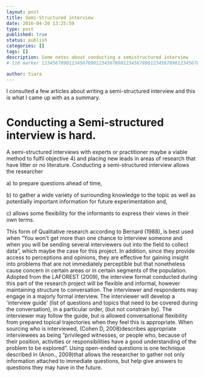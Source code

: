 ```yaml
---
layout: post
title: Semi-Structured interview 
date: 2016-04-20 13:25:59
type: post
published: true
status: publish
categories: []
tags: []
description: Some notes about conducting a semistructured interview 
# 110 marker 1234567890123456789012345678901234567890123456789012345678901234567890123456789012345678901234567890123456789

author: tiara
---
```


I consulted a few articles about writing a semi-structured interview and this is what I came up with as a summary. 

# Conducting a Semi-structured interview is hard. 

A semi-structured interviews with experts or practitioner maybe a viable method to fulfil objective 4) and placing new leads in areas of research that have litter or no literature. Conducting a semi-structured interview allows the researcher 

a) to prepare questions ahead of time, 

b) to gather a wide variety of surrounding knowledge to the topic as well as potentially important information for future experimentation and,

c) allows some flexibility for the informants to express their views in their own terms. 

This form of Qualitative research according to Bernard (1988), is best used when “You won't get more than one chance to interview someone and when you will be sending several interviewers out into the field to collect data”, which maybe the case for this project. In addition, since they provide access to perceptions and opinions, they are effective for gaining insight into problems that are not immediately perceptible but that nonetheless cause concern in certain areas or in certain segments of the population. 
Adopted from the LAFOREST (2009), the interview format conducted during this part of the research project will be flexible and informal, however maintaining structure to conversation. The interviewer and respondents may engage in a majorly formal interview. The interviewer will develop a 'interview guide' (list of questions and topics that need to be covered during the conversation), in a particular order, (but not constrain by). The interviewer may follow the guide, but is allowed conversational flexibility from prepared topical trajectories when they feel this is appropriate. When sourcing who is interviewed, (Cohen D, 2008)describes appropriate interviewees as being “privileged witnesses, or people who, because of their position, activities or responsibilities have a good understanding of the problem to be explored”. Using open-ended questions is one technique described in (Anon., 2009)that allows the researcher to gather not only information attached to immediate questions, but help give answers to questions they may have in the future. 
